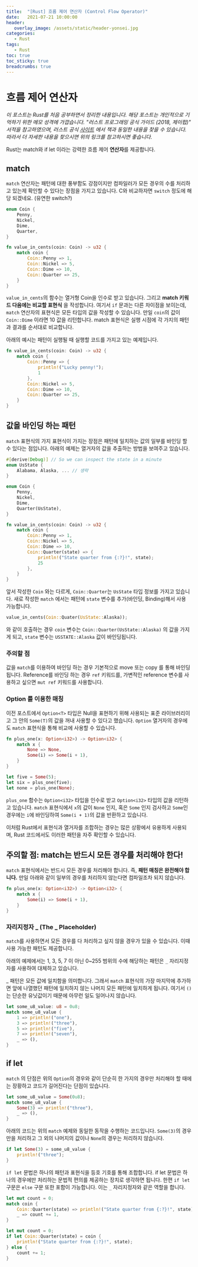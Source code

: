 ```yaml
---
title:  "[Rust] 흐름 제어 연산자 (Control Flow Operator)"
date:   2021-07-21 10:00:00
header:
   overlay_image: /assets/static/header-yonsei.jpg
categories: 
   - Rust
tags:
   - Rust
toc: true
toc_sticky: true
breadcrumbs: true
---
```


# 흐름 제어 연산자

*이 포스트는 Rust를 처음 공부하면서 정리한 내용입니다. 해당 포스트는 개인적으로 기억하기 위한 메모 성격에 가깝습니다. "러스트 프로그래밍 공식 가이드 (2018, 제이펍)" 서적을 참고하였으며, 러스트 공식 [사이트](https://doc.rust-lang.org/1.30.0/book/2018-edition/foreword.html) 에서 책과 동일한 내용을 찾을 수 있습니다. 따라서 더 자세한 내용을 찾으시면 위의 링크를 참고하시면 좋습니다.*

Rust는 match와 if let 이라는 강력한 흐름 제어 **연산자**를 제공합니다. 


## match

`match` 연산자는 패턴에 대한 풍부함도 강점이지만 컴파일러가 모든 경우의 수를 처리하고 있는제 확인할 수 있다는 장점을 가지고 있습니다. C와 비교하자면 `switch` 정도에 해당 되겠네요. (유연한 switch?)

<!--more-->

```rust
enum Coin {
    Penny,
    Nickel,
    Dime,
    Quarter,
}

fn value_in_cents(coin: Coin) -> u32 {
    match coin {
        Coin::Penny => 1,
        Coin::Nickel => 5,
        Coin::Dime => 10,
        Coin::Quarter => 25,
    }
}
```

`value_in_cents`의 함수는 열거형 Coin을 인수로 받고 있습니다. 그리고 **match 키워드 다음에는 비교할 표현식** 을 작성합니다. 여기서 `if` 문과는 다른 차이점을 보이는데, `match` 연산자의 표현식은 모든 타입의 값을 작성할 수 있습니다. 만일 `coin`의 값이 `Coin::Dime` 이라면 10 값을 리턴합니다. match 표현식은 실행 시점에 각 가지의 패턴과 결과를 순서대로 비교합니다. 

아래의 예시는 패턴이 실행될 때 실행할 코드를 가지고 있는 예제입니다.

```rust
fn value_in_cents(coin: Coin) -> u32 {
    match coin {
        Coin::Penny => {
            println!("Lucky penny!");
            1
        },
        Coin::Nickel => 5,
        Coin::Dime => 10,
        Coin::Quarter => 25,
    }
}
```

## 값을 바인딩 하는 패턴

`match` 표현식의 가지 표현식이 가지는 장점은 패턴에 일치하는 값의 일부를 바인딩 할 수 있다는 점입니다. 아래의 예제는 열거자의 값을 추출하는 방법을 보여주고 있습니다.

```rust
#[derive(Debug)] // So we can inspect the state in a minute
enum UsState {
    Alabama, Alaska, ... // 생략
}

enum Coin {
    Penny,
    Nickel,
    Dime,
    Quarter(UsState),
}

fn value_in_cents(coin: Coin) -> u32 {
    match coin {
        Coin::Penny => 1,
        Coin::Nickel => 5,
        Coin::Dime => 10,
        Coin::Quarter(state) => {
            println!("State quarter from {:?}!", state);
            25
        },
    }
}
```

앞서 작성한 `Coin` 와는 다르게, `Coin::Quarter`는 `UsState` 타입 정보를 가지고 있습니다. 새로 작성한 `match` 에서는 패턴에 `state` 변수를 추가(바인딩, Binding)해서 사용 가능합니다. 

```rust
value_in_cents(Coin::Quater(UsState::Alaska));
```

와 같이 호출하는 경우 `coin` 변수는 `Coin::Quarter(UsState::Alaska)` 의 값을 가지게 되고, `state` 변수는 `USSTATE::Alaska` 값이 바인딩됩니다.

### 주의할 점

값을 `match`를 이용하여 바인딩 하는 경우 기본적으로 move 또는 copy 를 통해 바인딩됩니다. Reference를 바인딩 하는 경우 `ref` 키워드를, 가변적인 reference 변수를 사용하고 싶으면 `mut ref` 키워드를 사용합니다.


### Option<T> 를 이용한 매칭

이전 포스트에서 `Option<T>` 타입은 Null을 표현하기 위해 사용되는 표준 라이브러리이고 그 안의 `Some(T)`의 값을 꺼내 사용할 수 있다고 했습니다. `Option` 열거자의 경우에도 `match` 표현식을 통해 비교에 사용할 수 있습니다.

```rust
fn plus_one(x: Option<i32>) -> Option<i32> {
    match x {
        None => None,
        Some(i) => Some(i + 1),
    }
}

let five = Some(5);
let six = plus_one(five);
let none = plus_one(None);
```

`plus_one` 함수는 `Option<i32>` 타입을 인수로 받고 `Option<i32>` 타입의 값을 리턴하고 있습니다. `match` 표현식에서 `x`의 값이 `None` 인지, 혹은 `Some` 인지 검사하고 `Some`인 경우에는 `i`에 바인딩하여 `Some(i + 1)`의 값을 반환하고 있습니다. 

이처럼 Rust에서 표현식과 열거자를 조합하는 경우는 많은 상황에서 유용하게 사용되며, Rust 코드에서도 이러한 패턴을 자주 확인할 수 있습니다. 


## 주의할 점: match는 반드시 모든 경우를 처리해야 한다!

`match` 표현식에서는 반드시 모든 경우를 처리해야 합니다. 즉, **패턴 매칭은 완전해야 합니다.** 만일 아래와 같이 일부의 경우를 처리하지 않는다면 컴파일조차 되지 않습니다.

```rust
fn plus_one(x: Option<i32>) -> Option<i32> {
    match x {
        Some(i) => Some(i + 1),
    }
}
```


### 자리지정자 _ (The _ Placeholder)

`match`를 사용하면서 모든 경우를 다 처리하고 싶지 않을 경우가 있을 수 있습니다. 이때 사용 가능한 패턴도 제공합니다. 

아래의 예제에서는 1, 3, 5, 7 이 아닌 0~255 범위의 수에 해당하는 패턴은 `_` 자리지정자를 사용하여 대체하고 있습니다.

_ 패턴은 모든 값에 일치함을 의미합니다. 그래서 `match` 표현식의 가장 마지막에 추가하면 앞에 나열했던 패턴에 일치하지 않는 나머지 모든 패턴에 일치하게 됩니다. 여기서 `()`는 단순한 유닛값이기 때문에 아무런 일도 일어나지 않습니다. 

```rust
let some_u8_value: u8 = 0u8;
match some_u8_value {
    1 => println!("one"),
    3 => println!("three"),
    5 => println!("five"),
    7 => println!("seven"),
    _ => (),
}
```


## if let 

`match` 의 단점은 위의 `Option`의 경우와 같이 단순히 한 가지의 경우만 처리해야 할 때에는 장황하고 코드가 길어진다는 단점이 있습니다. 

```rust
let some_u8_value = Some(0u8);
match some_u8_value {
    Some(3) => println!("three"),
    _ => (),
}
```

아래의 코드는 위의 `match` 예제와 동일한 동작을 수행하는 코드입니다. `Some(3)`의 경우만을 처리하고 그 외의 나머지의 값이나 `None`의 경우는 처리하지 않습니다.

```rust
if let Some(3) = some_u8_value {
    println!("three");
}
```

`if let` 문법은 하나의 패턴과 표현식을 등호 기호를 통해 조합합니다. if let 문법은 하나의 경우에만 처리하는 문법적 편의를 제공하는 장치로 생각하면 됩니다. 한편 `if let` 구문은 `else` 구문 또한 포함이 가능합니다. 이는 `_` 자리지정자와 같은 역할을 합니다. 

```rust
let mut count = 0;
match coin {
    Coin::Quarter(state) => println!("State quarter from {:?}!", state),
    _ => count += 1,
}
```

```rust
let mut count = 0;
if let Coin::Quarter(state) = coin {
    println!("State quarter from {:?}!", state);
} else {
    count += 1;
}
```


